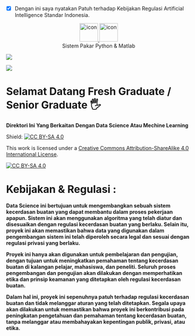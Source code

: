 - [x] Dengan ini saya nyatakan Patuh terhadap Kebijakan Regulasi Artificial Intelligence Standar Indonesia.
<p align="center">
<td align="center" width="50">
      <a href="#macropower-tech">
        <img src="https://techstack-generator.vercel.app/python-icon.svg" alt="icon" width="50" height="50" />
	      <a href="#macropower-tech">
        <img src="https://encrypted-tbn0.gstatic.com/images?q=tbn:ANd9GcSxL-uSxvtQDrUovGgQFTmlB263oycEN8IKHA4PUAfkGbllhYvYW9bzJIc&s=10" alt="icon" width="50" height="50" />
      </a>
      <br>Sistem Pakar Python & Matlab
    </td>
    <td align="center" width="50">
    
 
<a href="https://github.com/gandalfmuda"><img src="https://readme-typing-svg.herokuapp.com/?lines=Data+Scientist+A.I.;Machine+Learning;Data+Research;Human+Research;Cloning+life&font=Orbitron&size=35&duration=3500&pause=500&center=true&width=500&height=50&color=00CED1"></a>

![](https://github.com/gandalfmuda/Data-Scientis-mastery/blob/main/40e56914-a872-4a62-b570-2c9f556ed3e7_777x437.gif)


# Selamat Datang Fresh Graduate / Senior Graduate 🖐️
	

**Direktori Ini Yang Berkaitan Dengan Data Science Atau Mechine Learning**

Shield: [![CC BY-SA 4.0][cc-by-sa-shield]][cc-by-sa]

This work is licensed under a
[Creative Commons Attribution-ShareAlike 4.0 International License][cc-by-sa].

[![CC BY-SA 4.0][cc-by-sa-image]][cc-by-sa]

[cc-by-sa]: http://creativecommons.org/licenses/by-sa/4.0/
[cc-by-sa-image]: https://licensebuttons.net/l/by-sa/4.0/88x31.png
[cc-by-sa-shield]: https://img.shields.io/badge/License-CC%20BY--SA%204.0-lightgrey.svg

# Kebijakan & Regulasi :

**Data Science ini bertujuan untuk mengembangkan sebuah sistem kecerdasan buatan yang dapat membantu dalam proses pekerjaan apapun. Sistem ini akan menggunakan algoritma yang telah diatur dan disesuaikan dengan regulasi kecerdasan buatan yang berlaku. Selain itu, proyek ini akan memastikan bahwa data yang digunakan dalam pengembangan sistem ini telah diperoleh secara legal dan sesuai dengan regulasi privasi yang berlaku.**

**Proyek ini hanya akan digunakan untuk pembelajaran dan pengujian, dengan tujuan untuk meningkatkan pemahaman tentang kecerdasan buatan di kalangan pelajar, mahasiswa, dan peneliti. Seluruh proses pengembangan dan pengujian akan dilakukan dengan memperhatikan etika dan prinsip keamanan yang ditetapkan oleh regulasi kecerdasan buatan.**

**Dalam hal ini, proyek ini sepenuhnya patuh terhadap regulasi kecerdasan buatan dan tidak melanggar aturan yang telah ditetapkan. Segala upaya akan dilakukan untuk memastikan bahwa proyek ini berkontribusi pada peningkatan pengetahuan dan pemahaman tentang kecerdasan buatan, tanpa melanggar atau membahayakan kepentingan publik, privasi, atau etika.**
